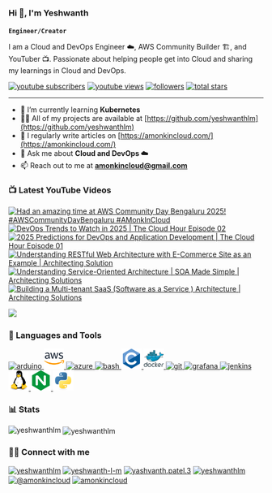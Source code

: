 ### Hi 👋, I'm Yeshwanth

**`Engineer/Creator`**

I am a Cloud and DevOps Engineer ☁️, AWS Community Builder 🏗️, and YouTuber 📺. Passionate about helping people get into Cloud and sharing my learnings in Cloud and DevOps.

   <p align="left">
      <a href="https://www.youtube.com/c/amonkincloud?sub_confirmation=1">
         <img alt="youtube subscribers" title="Subscribe to my YouTube channel" src="https://custom-icon-badges.demolab.com/youtube/channel/subscribers/UCwhERUcuzUCwr8x8mQ8zrcw?color=%23E05D44&label=SUBSCRIBE&logo=video&logoColor=white&style=for-the-badge&labelColor=CE4630"/></a> 
      <a href="https://www.youtube.com/c/amonkincloud">
         <img alt="youtube views" title="YouTube views" src="https://custom-icon-badges.demolab.com/youtube/channel/views/UCwhERUcuzUCwr8x8mQ8zrcw?color=%23E1AD0E&logo=eye&logoColor=white&style=for-the-badge&labelColor=C79600"/></a> 
      <a href="https://github.com/yeshwanthlm?tab=followers">
         <img alt="followers" title="Follow me on Github" src="https://custom-icon-badges.demolab.com/github/followers/yeshwanthlm?color=236ad3&labelColor=1155ba&style=for-the-badge&logo=person-add&label=Follow&logoColor=white"/></a>
      <a href="https://github.com/yeshwanthlm?tab=repositories&sort=stargazers">
         <img alt="total stars" title="Total stars on GitHub" src="https://custom-icon-badges.demolab.com/github/stars/yeshwanthlm?color=55960c&style=for-the-badge&labelColor=488207&logo=star"/></a>
   </p>

---

- 🌱 I’m currently learning **Kubernetes**
- 👨‍💻 All of my projects are available at [https://github.com/yeshwanthlm](https://github.com/yeshwanthlm)
- 📝 I regularly write articles on [https://amonkincloud.com/](https://amonkincloud.com/)
- 💬 Ask me about **Cloud and DevOps ☁️**
- 📫 Reach out to me at **amonkincloud@gmail.com**


### 📺 Latest YouTube Videos

<!-- BEGIN YOUTUBE-CARDS -->
[![Had an amazing time at AWS Community Day Bengaluru 2025! #AWSCommunityDayBengaluru #AMonkInCloud](https://ytcards.demolab.com/?id=mwLPaGp7MrY&title=Had+an+amazing+time+at+AWS+Community+Day+Bengaluru+2025%21+%23AWSCommunityDayBengaluru+%23AMonkInCloud&lang=en&timestamp=1748243303&background_color=%230d1117&title_color=%23ffffff&stats_color=%23dedede&max_title_lines=1&width=250&border_radius=5 "Had an amazing time at AWS Community Day Bengaluru 2025! #AWSCommunityDayBengaluru #AMonkInCloud")](https://www.youtube.com/watch?v=mwLPaGp7MrY)
[![DevOps Trends to Watch in 2025 | The Cloud Hour Episode 02](https://ytcards.demolab.com/?id=XxidiZwmDgo&title=DevOps+Trends+to+Watch+in+2025+%7C+The+Cloud+Hour+Episode+02&lang=en&timestamp=1747571442&background_color=%230d1117&title_color=%23ffffff&stats_color=%23dedede&max_title_lines=1&width=250&border_radius=5 "DevOps Trends to Watch in 2025 | The Cloud Hour Episode 02")](https://www.youtube.com/watch?v=XxidiZwmDgo)
[![2025 Predictions for DevOps and Application Development | The Cloud Hour Episode 01](https://ytcards.demolab.com/?id=4FLblKrr0xo&title=2025+Predictions+for+DevOps+and+Application+Development+%7C+The+Cloud+Hour+Episode+01&lang=en&timestamp=1746966605&background_color=%230d1117&title_color=%23ffffff&stats_color=%23dedede&max_title_lines=1&width=250&border_radius=5 "2025 Predictions for DevOps and Application Development | The Cloud Hour Episode 01")](https://www.youtube.com/watch?v=4FLblKrr0xo)
[![Understanding RESTful Web Architecture with E-Commerce Site as an Example | Architecting Solution](https://ytcards.demolab.com/?id=MLOITz-WYbI&title=Understanding+RESTful+Web+Architecture+with+E-Commerce+Site+as+an+Example+%7C+Architecting+Solution&lang=en&timestamp=1746534625&background_color=%230d1117&title_color=%23ffffff&stats_color=%23dedede&max_title_lines=1&width=250&border_radius=5 "Understanding RESTful Web Architecture with E-Commerce Site as an Example | Architecting Solution")](https://www.youtube.com/watch?v=MLOITz-WYbI)
[![Understanding Service-Oriented Architecture | SOA Made Simple | Architecting Solutions](https://ytcards.demolab.com/?id=0-YtI1mu8o0&title=Understanding+Service-Oriented+Architecture+%7C+SOA+Made+Simple+%7C+Architecting+Solutions&lang=en&timestamp=1746448202&background_color=%230d1117&title_color=%23ffffff&stats_color=%23dedede&max_title_lines=1&width=250&border_radius=5 "Understanding Service-Oriented Architecture | SOA Made Simple | Architecting Solutions")](https://www.youtube.com/watch?v=0-YtI1mu8o0)
[![Building a Multi-tenant SaaS (Software as a Service ) Architecture | Architecting Solutions](https://ytcards.demolab.com/?id=nMRCiHb2T70&title=Building+a+Multi-tenant+SaaS+%28Software+as+a+Service+%29+Architecture+%7C+Architecting+Solutions&lang=en&timestamp=1746191243&background_color=%230d1117&title_color=%23ffffff&stats_color=%23dedede&max_title_lines=1&width=250&border_radius=5 "Building a Multi-tenant SaaS (Software as a Service ) Architecture | Architecting Solutions")](https://www.youtube.com/watch?v=nMRCiHb2T70)
<!-- END YOUTUBE-CARDS -->

[<img src="https://custom-icon-badges.demolab.com/badge/-Subscribe%20For%20More-red?style=for-the-badge&logo=video&logoColor=white"/>](https://www.youtube.com/c/amonkincloud?sub_confirmation=1)

### 🧰 Languages and Tools

<p align="left"> <a href="https://www.arduino.cc/" target="_blank" rel="noreferrer"> <img src="https://cdn.worldvectorlogo.com/logos/arduino-1.svg" alt="arduino" width="40" height="40"/> </a> <a href="https://aws.amazon.com" target="_blank" rel="noreferrer"> <img src="https://raw.githubusercontent.com/devicons/devicon/master/icons/amazonwebservices/amazonwebservices-original-wordmark.svg" alt="aws" width="40" height="40"/> </a> <a href="https://azure.microsoft.com/en-in/" target="_blank" rel="noreferrer"> <img src="https://www.vectorlogo.zone/logos/microsoft_azure/microsoft_azure-icon.svg" alt="azure" width="40" height="40"/> </a> <a href="https://www.gnu.org/software/bash/" target="_blank" rel="noreferrer"> <img src="https://www.vectorlogo.zone/logos/gnu_bash/gnu_bash-icon.svg" alt="bash" width="40" height="40"/> </a> <a href="https://www.cprogramming.com/" target="_blank" rel="noreferrer"> <img src="https://raw.githubusercontent.com/devicons/devicon/master/icons/c/c-original.svg" alt="c" width="40" height="40"/> </a> <a href="https://www.docker.com/" target="_blank" rel="noreferrer"> <img src="https://raw.githubusercontent.com/devicons/devicon/master/icons/docker/docker-original-wordmark.svg" alt="docker" width="40" height="40"/> </a> <a href="https://git-scm.com/" target="_blank" rel="noreferrer"> <img src="https://www.vectorlogo.zone/logos/git-scm/git-scm-icon.svg" alt="git" width="40" height="40"/> </a> <a href="https://grafana.com" target="_blank" rel="noreferrer"> <img src="https://www.vectorlogo.zone/logos/grafana/grafana-icon.svg" alt="grafana" width="40" height="40"/> </a> <a href="https://www.jenkins.io" target="_blank" rel="noreferrer"> <img src="https://www.vectorlogo.zone/logos/jenkins/jenkins-icon.svg" alt="jenkins" width="40" height="40"/> </a> <a href="https://www.linux.org/" target="_blank" rel="noreferrer"> <img src="https://raw.githubusercontent.com/devicons/devicon/master/icons/linux/linux-original.svg" alt="linux" width="40" height="40"/> </a> <a href="https://www.nginx.com" target="_blank" rel="noreferrer"> <img src="https://raw.githubusercontent.com/devicons/devicon/master/icons/nginx/nginx-original.svg" alt="nginx" width="40" height="40"/> </a> <a href="https://www.python.org" target="_blank" rel="noreferrer"> <img src="https://raw.githubusercontent.com/devicons/devicon/master/icons/python/python-original.svg" alt="python" width="40" height="40"/> </a> </p>

### 📊 Stats
<p><img align="left" src="https://github-readme-stats.vercel.app/api/top-langs?username=yeshwanthlm&show_icons=true&locale=en&layout=compact" alt="yeshwanthlm" /></p>

<p>&nbsp;<img align="center" src="https://github-readme-stats.vercel.app/api?username=yeshwanthlm&show_icons=true&locale=en" alt="yeshwanthlm" /></p>

### 🏄‍♂️ Connect with me
   <p align="left">
   <a href="https://dev.to/yeshwanthlm" target="blank"><img align="center" src="https://raw.githubusercontent.com/rahuldkjain/github-profile-readme-generator/master/src/images/icons/Social/devto.svg" alt="yeshwanthlm" height="30" width="40" /></a>
   <a href="https://linkedin.com/in/yeshwanth-l-m" target="blank"><img align="center" src="https://raw.githubusercontent.com/rahuldkjain/github-profile-readme-generator/master/src/images/icons/Social/linked-in-alt.svg" alt="yeshwanth-l-m" height="30" width="40" /></a>
   <a href="https://fb.com/yashvanth.patel.3" target="blank"><img align="center" src="https://raw.githubusercontent.com/rahuldkjain/github-profile-readme-generator/master/src/images/icons/Social/facebook.svg" alt="yashvanth.patel.3" height="30" width="40" /></a>
   <a href="https://instagram.com/yeshwanthlm" target="blank"><img align="center" src="https://raw.githubusercontent.com/rahuldkjain/github-profile-readme-generator/master/src/images/icons/Social/instagram.svg" alt="yeshwanthlm" height="30" width="40" /></a>
   <a href="https://hashnode.com/@amonkincloud" target="blank"><img align="center" src="https://raw.githubusercontent.com/rahuldkjain/github-profile-readme-generator/master/src/images/icons/Social/hashnode.svg" alt="@amonkincloud" height="30" width="40" /></a>
   <a href="https://www.youtube.com/c/amonkincloud" target="blank"><img align="center" src="https://raw.githubusercontent.com/rahuldkjain/github-profile-readme-generator/master/src/images/icons/Social/youtube.svg" alt="amonkincloud" height="30" width="40" /></a>
   </p>
